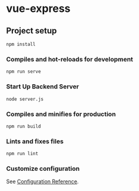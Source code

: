 # vue-express

## Project setup

```console
npm install
```

### Compiles and hot-reloads for development

```console
npm run serve
```

### Start Up Backend Server

```console
node server.js
```

### Compiles and minifies for production

```console
npm run build
```

### Lints and fixes files

```console
npm run lint
```

### Customize configuration

See [Configuration Reference](https://cli.vuejs.org/config/).
